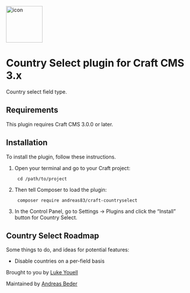 <img src="src/icon.svg" alt="icon" width="100" height="100">

# Country Select plugin for Craft CMS 3.x

Country select field type.

## Requirements

This plugin requires Craft CMS 3.0.0 or later.

## Installation

To install the plugin, follow these instructions.

1. Open your terminal and go to your Craft project:

        cd /path/to/project

2. Then tell Composer to load the plugin:

        composer require andreas83/craft-countryselect

3. In the Control Panel, go to Settings → Plugins and click the “Install” button for Country Select.

## Country Select Roadmap

Some things to do, and ideas for potential features:

- Disable countries on a per-field basis

Brought to you by [Luke Youell](https://github.com/lukeyouell)

Maintained by [Andreas Beder](https://github.com/andreas83)

